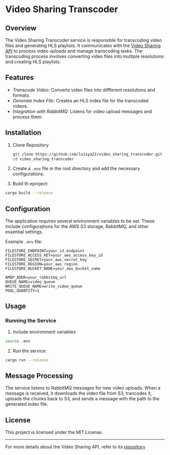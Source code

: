 # Video Sharing Transcoder

## Overview
The Video Sharing Transcoder service is responsible for transcoding video files and generating HLS playlists. It communicates with the [Video Sharing API](https://github.com/luisya22/video-sharing-go) to process video uploads and manage transcoding tasks. The transcoding process involves converting video files into multiple resolutions and creating HLS playlists.

## Features
- *Transcode Video:* Converts video files into diffferent resolutions and formats.
- *Generate Index FIle:* Creates an HLS index file for the transcoded videos.
- *Integration with RabbitMQ:* Listens for video upload messages and process them.

## Installation
1. Clone Repository
     ```sh
     git clone https://github.com/luisya22/video_sharing_transcoder.git
     cd video_sharing_transcoder
     ```

2. Create a `.env` file in the root directory and add the necessary configurations.
3. Build th eproject:
  ```sh
  cargo build --release
  ```

## Configuration
The application requires several environment variables to be set. These include configurajtions for the AWS S3 storage, RabbitMQ, and other essential settings.

Example `.env` file:
```env
FILESTORE_ENDPOINT=your_s3_endpoint
FILESTORE_ACCESS_KEY=your_aws_access_key_id
FILESTORE_SECRET=your_aws_secret_key
FILESTORE_REGION=your_aws_region
FILESTORE_BUCKET_NAME=your_aws_bucket_name

AMQP_ADDR=your_rabbitmq_url
QUEUE_NAME=video_queue
WRITE_QUEUE_NAME=write_video_queue
POOL_QUANTITY=1
```
## Usage
### Running the Service
1. Include environment variables
  ```sh
  source .env
  ```
2. Run the service:
  ```sh
  cargo run --release
  ```

## Message Processing
The service listens to RabbitMQ messages for new video uploads. When a message is received, it downloads the video file from S3, trancodes it, uploads the chunks back to S3, and sends a message with the path to the generated index file.

## License
This project is licensed under the MIT License.

---
For more details about the Video Sharing API, refer to its [repository](https://github.com/luisya22/video-sharing-go)

